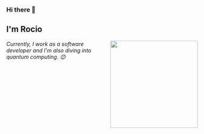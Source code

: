 ### Hi there 👋<h2> I'm Rocio</h2>

<img align='right' src="https://miro.medium.com/max/1600/0*K2WLMTExLyida7OR.gif" width="230">

<p><em>Currently, I work as a software developer and I'm also diving into quantum computing. 😊</br>
</em></p>

<!--
```javascript
const aboutMe = {
   code: [Javascript, HTML, CSS],
   technologies: {
      frontEnd: {
         js: ["React", "React-Native"],
         css: ["ReactBoostrap", "Bootstrap"]
      },
      backEnd: {
         js: ["Node", "Express", API Rest, GraphQL],
      },
      databases: ["MongoDB", "mySQL", "PostgreSQL"],
   },
   challenge: "I'm working towards being able to run a marathon.",
};
```
</br></br>


---

<!--
**RocioValentin/RocioValentin** is a ✨ _special_ ✨ repository because its `README.md` (this file) appears on your GitHub profile.

Here are some ideas to get you started:

- 🔭 I’m currently working on ...
- 🌱 I’m currently learning ...
- 👯 I’m looking to collaborate on ...
- 🤔 I’m looking for help with ...
- 💬 Ask me about ...
- 📫 How to reach me: ...
- 😄 Pronouns: ...
- ⚡ Fun fact: ...
-->
